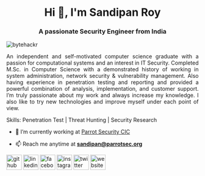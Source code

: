 <h1 align="center">Hi 👋, I'm Sandipan Roy</h1>
<h3 align="center">A passionate Security Engineer from India</h3>

<p align="left"> <img src="https://komarev.com/ghpvc/?username=bytehackr&label=Profile%20views&color=0e75b6&style=flat" alt="bytehackr" /> </p>

<p style='text-align: justify;'> An independent and self-motivated computer science graduate with a passion for computational systems and an interest in IT Security. Completed M.Sc. in Computer Science with a demonstrated history of working in system administration, network security & vulnerability management. Also having experience in penetration testing and reporting and provided a powerful combination of analysis, implementation, and customer support. I’m truly passionate about my work and always increase my knowledge. I also like to try new technologies and improve myself under each point of view.</p>

Skills: Penetration Test | Threat Hunting | Security Research

- 🔭 I’m currently working at [Parrot Security CIC](https://parrotsec.org/)

- 📫 Reach me anytime at **sandipan@parrotsec.org**



[<img src='https://cdn.jsdelivr.net/npm/simple-icons@3.0.1/icons/github.svg' alt='github' height='40'>](https://github.com/Bytehackr)  [<img src='https://cdn.jsdelivr.net/npm/simple-icons@3.0.1/icons/linkedin.svg' alt='linkedin' height='40'>](https://www.linkedin.com/in/Bytehackr/)  [<img src='https://cdn.jsdelivr.net/npm/simple-icons@3.0.1/icons/facebook.svg' alt='facebook' height='40'>](https://www.facebook.com/Bytehackr)  [<img src='https://cdn.jsdelivr.net/npm/simple-icons@3.0.1/icons/instagram.svg' alt='instagram' height='40'>](https://www.instagram.com/Bytehackr/)  [<img src='https://cdn.jsdelivr.net/npm/simple-icons@3.0.1/icons/twitter.svg' alt='twitter' height='40'>](https://twitter.com/Bytehackr)  [<img src='https://cdn.jsdelivr.net/npm/simple-icons@3.0.1/icons/icloud.svg' alt='website' height='40'>](sandipan.ml)  




